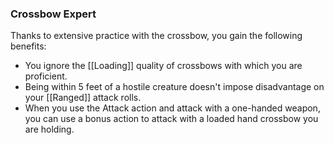 ### Crossbow Expert

Thanks to extensive practice with the crossbow, you gain the following benefits:

- You ignore the [[Loading]] quality of crossbows with which you are proficient.
- Being within 5 feet of a hostile creature doesn't impose disadvantage on your [[Ranged]] attack rolls.
- When you use the Attack action and attack with a one-handed weapon, you can use a bonus action to attack with a loaded hand crossbow you are holding.